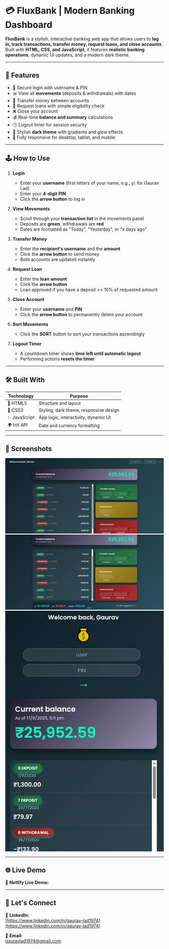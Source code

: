 # 💳 FluxBank | Modern Banking Dashboard

**FluxBank** is a stylish, interactive banking web app that allows users to **log in, track transactions, transfer money, request loans, and close accounts**.  
Built with **HTML, CSS, and JavaScript**, it features **realistic banking operations**, dynamic UI updates, and a modern dark theme.

---

## 🎨 Features

- 🔑 Secure login with username & PIN
- 📊 View all **movements** (deposits & withdrawals) with dates
- 💸 Transfer money between accounts
- 🏦 Request loans with simple eligibility check
- ❌ Close your account
- 💰 Real-time **balance and summary** calculations
- 🕒 Logout timer for session security
- 🌙 Stylish **dark theme** with gradients and glow effects
- 📱 Fully responsive for desktop, tablet, and mobile

---

## 🕹️ How to Use

1. **Login**

   - Enter your **username** (first letters of your name, e.g., `gl` for Gaurav Lad)
   - Enter your **4-digit PIN**
   - Click the **arrow button** to log in

2. **View Movements**

   - Scroll through your **transaction list** in the movements panel
   - Deposits are **green**, withdrawals are **red**
   - Dates are formatted as "Today", "Yesterday", or "x days ago"

3. **Transfer Money**

   - Enter the **recipient's username** and the **amount**
   - Click the **arrow button** to send money
   - Both accounts are updated instantly

4. **Request Loan**

   - Enter the **loan amount**
   - Click the **arrow button**
   - Loan approved if you have a deposit >= 10% of requested amount

5. **Close Account**

   - Enter your **username** and **PIN**
   - Click the **arrow button** to permanently delete your account

6. **Sort Movements**

   - Click the **SORT** button to sort your transactions ascendingly

7. **Logout Timer**
   - A countdown timer shows **time left until automatic logout**
   - Performing actions **resets the timer**

---

## 🛠️ Built With

| Technology    | Purpose                                |
| ------------- | -------------------------------------- |
| 🧱 HTML5      | Structure and layout                   |
| 🎨 CSS3       | Styling, dark theme, responsive design |
| ✨ JavaScript | App logic, interactivity, dynamic UI   |
| 🌍 Intl API   | Date and currency formatting           |

---

## 📸 Screenshots

![Dashboard View](preview/fluxbank-dashboard.png)
![Movements, Summary & Transfer Form](preview/fluxbank-movements-summary-transfer-form.png)  
![Mobile View](preview/fluxbank-mobile-view.png)

---

## 🌐 Live Demo

🔗 **Netlify Live Demo:**

---

## 📧 Let's Connect

🔗 **LinkedIn:**  
[https://www.linkedin.com/in/gaurav-lad1974](https://www.linkedin.com/in/gaurav-lad1974)

📨 **Email:**  
gauravlad1974@gmail.com
